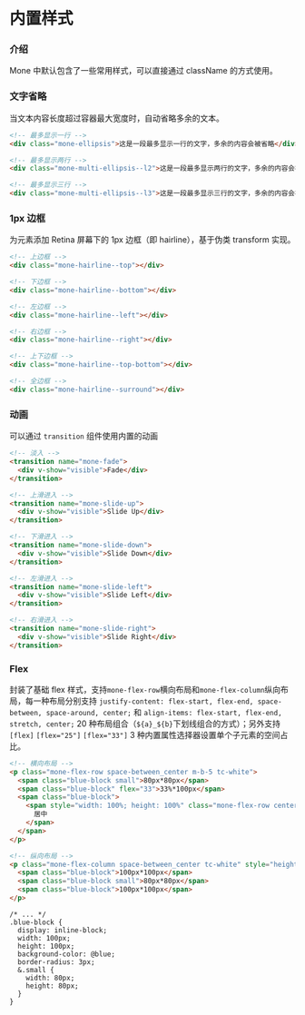 # 内置样式

### 介绍

Mone 中默认包含了一些常用样式，可以直接通过 className 的方式使用。

### 文字省略

当文本内容长度超过容器最大宽度时，自动省略多余的文本。

```html
<!-- 最多显示一行 -->
<div class="mone-ellipsis">这是一段最多显示一行的文字，多余的内容会被省略</div>

<!-- 最多显示两行 -->
<div class="mone-multi-ellipsis--l2">这是一段最多显示两行的文字，多余的内容会被省略</div>

<!-- 最多显示三行 -->
<div class="mone-multi-ellipsis--l3">这是一段最多显示三行的文字，多余的内容会被省略</div>
```

### 1px 边框

为元素添加 Retina 屏幕下的 1px 边框（即 hairline），基于伪类 transform 实现。

```html
<!-- 上边框 -->
<div class="mone-hairline--top"></div>

<!-- 下边框 -->
<div class="mone-hairline--bottom"></div>

<!-- 左边框 -->
<div class="mone-hairline--left"></div>

<!-- 右边框 -->
<div class="mone-hairline--right"></div>

<!-- 上下边框 -->
<div class="mone-hairline--top-bottom"></div>

<!-- 全边框 -->
<div class="mone-hairline--surround"></div>
```

### 动画

可以通过 `transition` 组件使用内置的动画

```html
<!-- 淡入 -->
<transition name="mone-fade">
  <div v-show="visible">Fade</div>
</transition>

<!-- 上滑进入 -->
<transition name="mone-slide-up">
  <div v-show="visible">Slide Up</div>
</transition>

<!-- 下滑进入 -->
<transition name="mone-slide-down">
  <div v-show="visible">Slide Down</div>
</transition>

<!-- 左滑进入 -->
<transition name="mone-slide-left">
  <div v-show="visible">Slide Left</div>
</transition>

<!-- 右滑进入 -->
<transition name="mone-slide-right">
  <div v-show="visible">Slide Right</div>
</transition>
```

### Flex

封装了基础 flex 样式，支持`mone-flex-row`横向布局和`mone-flex-column`纵向布局，每一种布局分别支持 `justify-content: flex-start, flex-end, space-between, space-around, center;`
 和 `align-items: flex-start, flex-end, stretch, center;` 20 种布局组合（`${a}_${b}`下划线组合的方式）；另外支持 `[flex]` `[flex="25"]` `[flex="33"]` 3 种内置属性选择器设置单个子元素的空间占比。

```html
<!-- 横向布局 -->
<p class="mone-flex-row space-between_center m-b-5 tc-white">
  <span class="blue-block small">80px*80px</span>
  <span class="blue-block" flex="33">33%*100px</span>
  <span class="blue-block">
    <span style="width: 100%; height: 100%" class="mone-flex-row center_center">
      居中
    </span>
  </span>
</p>

<!-- 纵向布局 -->
<p class="mone-flex-column space-between_center tc-white" style="height: 300px">
  <span class="blue-block">100px*100px</span>
  <span class="blue-block small">80px*80px</span>
  <span class="blue-block">100px*100px</span>
</p>
```
```less
/* ... */
.blue-block {
  display: inline-block;
  width: 100px;
  height: 100px;
  background-color: @blue;
  border-radius: 3px;
  &.small {
    width: 80px;
    height: 80px;
  }
}
```
